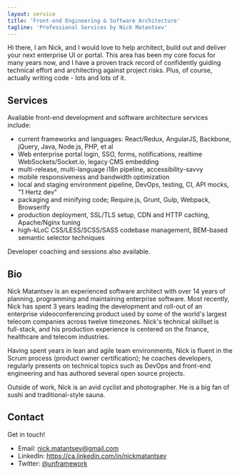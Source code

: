 ```yaml
---
layout: service
title: 'Front-end Engineering & Software Architecture'
tagline: 'Professional Services by Nick Matantsev'
---
```


Hi there, I am Nick, and I would love to help architect, build out and deliver your next enterprise UI or portal. This area has been my core focus for many years now, and I have a proven track record of confidently guiding technical effort and architecting against project risks. Plus, of course, actually writing code - lots and lots of it.

## Services

Available front-end development and software architecture services include:

- current frameworks and languages: React/Redux, AngularJS, Backbone, jQuery, Java, Node.js, PHP, et al
- Web enterprise portal login, SSO, forms, notifications, realtime WebSockets/Socket.io, legacy CMS embedding
- multi-release, multi-language i18n pipeline, accessibility-savvy
- mobile responsiveness and bandwidth optimization
- local and staging environment pipeline, DevOps, testing, CI, API mocks, "1 Hertz dev"
- packaging and minifying code; Require.js, Grunt, Gulp, Webpack, Browserify
- production deployment, SSL/TLS setup, CDN and HTTP caching, Apache/Nginx tuning
- high-kLoC CSS/LESS/SCSS/SASS codebase management, BEM-based semantic selector techniques

Developer coaching and sessions also available.

## Bio

Nick Matantsev is an experienced software architect with over 14 years of planning, programming and maintaining enterprise software. Most recently, Nick has spent 3 years leading the development and roll-out of an enterprise videoconferencing product used by some of the world's largest telecom companies across twelve timezones. Nick's technical skillset is full-stack, and his production experience is centered on the finance, healthcare and telecom industries.

Having spent years in lean and agile team environments, Nick is fluent in the Scrum process (product owner certification); he coaches developers, regularly presents on technical topics such as DevOps and front-end engineering and has authored several open source projects.

Outside of work, Nick is an avid cyclist and photographer. He is a big fan of sushi and traditional-style sauna.

## Contact

Get in touch!

- Email: nick.matantsev@gmail.com
- LinkedIn: https://ca.linkedin.com/in/nickmatantsev
- Twitter: [@unframework](https://twitter.com/unframework)
